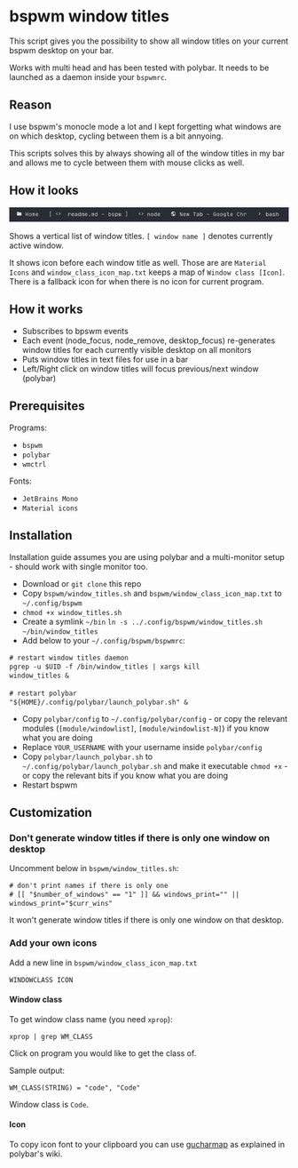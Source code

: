 # bspwm window titles

This script gives you the possibility to show all window titles on your current bspwm desktop on your bar.

Works with multi head and has been tested with polybar.
It needs to be launched as a daemon inside your `bspwmrc`.

## Reason

I use bspwm's monocle mode a lot and I kept forgetting what windows are on which desktop, cycling between them is a bit annyoing.

This scripts solves this by always showing all of the window titles in my bar and allows me to cycle between them with mouse clicks as well.

## How it looks

![preview](./img/window_titles.png)

Shows a vertical list of window titles. `[ window name ]` denotes currently active window.

It shows icon before each window title as well. Those are are `Material Icons` and `window_class_icon_map.txt` keeps a map of  `Window class [Icon]`. There is a fallback icon for when there is no icon for current program.

## How it works

- Subscribes to bpswm events
- Each event (node_focus, node_remove, desktop_focus) re-generates window titles for each currently visible desktop on all monitors
- Puts window titles in text files for use in a bar
- Left/Right click on window titles will focus previous/next window (polybar)

## Prerequisites

Programs:
- `bspwm`
- `polybar`
- `wmctrl`

Fonts:
- `JetBrains Mono`
- `Material icons`

## Installation

Installation guide assumes you are using polybar and a multi-monitor setup - should work with single monitor too.

- Download or `git clone` this repo
- Copy `bspwm/window_titles.sh` and `bspwm/window_class_icon_map.txt` to `~/.config/bspwm`
- `chmod +x window_titles.sh`
- Create a symlink `~/bin` `ln -s ../.config/bspwm/window_titles.sh ~/bin/window_titles`
- Add below to your `~/.config/bspwm/bspwmrc`:

```shell
# restart window titles daemon
pgrep -u $UID -f /bin/window_titles | xargs kill
window_titles &

# restart polybar
"${HOME}/.config/polybar/launch_polybar.sh" &
```

- Copy `polybar/config` to `~/.config/polybar/config` - or copy the relevant modules (`[module/windowlist]`, `[module/windowlist-N]`) if you know what you are doing
- Replace `YOUR_USERNAME` with your username inside `polybar/config`
- Copy `polybar/launch_polybar.sh` to `~/.config/polybar/launch_polybar.sh` and make it executable `chmod +x` - or copy the relevant bits if you know what you are doing
- Restart bspwm

## Customization

### Don't generate window titles if there is only one window on desktop

Uncomment below in `bspwm/window_titles.sh`:

```shell
# don't print names if there is only one
# [[ "$number_of_windows" == "1" ]] && windows_print="" || windows_print="$curr_wins"
```

It won't generate window titles if there is only one window on that desktop.

### Add your own icons

Add a new line in `bspwm/window_class_icon_map.txt`

```
WINDOWCLASS ICON
```

#### Window class

To get window class name (you need `xprop`):

```
xprop | grep WM_CLASS
```

Click on program you would like to get the class of.

Sample output:

```
WM_CLASS(STRING) = "code", "Code"
```

Window class is `Code`.

#### Icon

To copy icon font to your clipboard you can use [gucharmap](https://github.com/polybar/polybar/wiki/Fonts) as explained in polybar's wiki.
